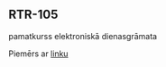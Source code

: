 ## RTR-105
pamatkurss elektroniskā dienasgrāmata

Piemērs ar [linku](https://myoctocat.com/assets/images/base-octocat.svg) 
